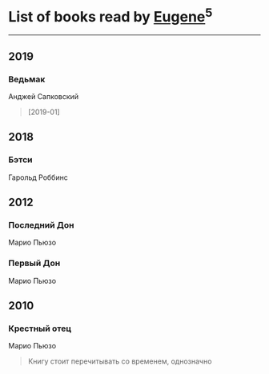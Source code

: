 # List of books read by [Eugene](https://www.facebook.com/profile.php?id=695244810674916)<sup>5</sup>
---

## 2019

### Ведьмак
Анджей Сапковский
> [2019-01] 



## 2018

### Бэтси
Гарольд Роббинс



## 2012

### Последний Дон
Марио Пьюзо


### Первый Дон
Марио Пьюзо



## 2010

### Крестный отец
Марио Пьюзо
> Книгу стоит перечитывать со временем, однозначно



